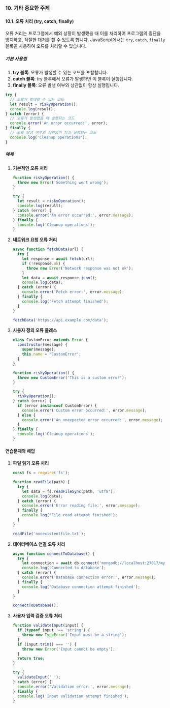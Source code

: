 ### 10. 기타 중요한 주제

#### 10.1. 오류 처리 (try, catch, finally)

오류 처리는 프로그램에서 예외 상황이 발생했을 때 이를 처리하여 프로그램의 중단을 방지하고, 적절한 대처를 할 수 있도록 합니다. JavaScript에서는 `try`, `catch`, `finally` 블록을 사용하여 오류를 처리할 수 있습니다.

##### 기본 사용법

1. **try 블록**: 오류가 발생할 수 있는 코드를 포함합니다.
2. **catch 블록**: try 블록에서 오류가 발생하면 이 블록이 실행됩니다.
3. **finally 블록**: 오류 발생 여부와 상관없이 항상 실행됩니다.

```javascript
try {
  // 오류가 발생할 수 있는 코드
  let result = riskyOperation();
  console.log(result);
} catch (error) {
  // 오류가 발생했을 때 실행되는 코드
  console.error('An error occurred:', error);
} finally {
  // 오류 발생 여부와 상관없이 항상 실행되는 코드
  console.log('Cleanup operations');
}
```

##### 예제

1. **기본적인 오류 처리**

   ```javascript
   function riskyOperation() {
     throw new Error('Something went wrong');
   }

   try {
     let result = riskyOperation();
     console.log(result);
   } catch (error) {
     console.error('An error occurred:', error.message);
   } finally {
     console.log('Cleanup operations');
   }
   ```

2. **네트워크 요청 오류 처리**

   ```javascript
   async function fetchData(url) {
     try {
       let response = await fetch(url);
       if (!response.ok) {
         throw new Error('Network response was not ok');
       }
       let data = await response.json();
       console.log(data);
     } catch (error) {
       console.error('Fetch error:', error.message);
     } finally {
       console.log('Fetch attempt finished');
     }
   }

   fetchData('https://api.example.com/data');
   ```

3. **사용자 정의 오류 클래스**

   ```javascript
   class CustomError extends Error {
     constructor(message) {
       super(message);
       this.name = 'CustomError';
     }
   }

   function riskyOperation() {
     throw new CustomError('This is a custom error');
   }

   try {
     riskyOperation();
   } catch (error) {
     if (error instanceof CustomError) {
       console.error('Custom error occurred:', error.message);
     } else {
       console.error('An unexpected error occurred:', error.message);
     }
   } finally {
     console.log('Cleanup operations');
   }
   ```

#### 연습문제와 해답

1. **파일 읽기 오류 처리**

   ```javascript
   const fs = require('fs');

   function readFile(path) {
     try {
       let data = fs.readFileSync(path, 'utf8');
       console.log(data);
     } catch (error) {
       console.error('Error reading file:', error.message);
     } finally {
       console.log('File read attempt finished');
     }
   }

   readFile('nonexistentfile.txt');
   ```

2. **데이터베이스 연결 오류 처리**

   ```javascript
   async function connectToDatabase() {
     try {
       let connection = await db.connect('mongodb://localhost:27017/mydatabase');
       console.log('Connected to database');
     } catch (error) {
       console.error('Database connection error:', error.message);
     } finally {
       console.log('Database connection attempt finished');
     }
   }

   connectToDatabase();
   ```

3. **사용자 입력 검증 오류 처리**

   ```javascript
   function validateInput(input) {
     if (typeof input !== 'string') {
       throw new TypeError('Input must be a string');
     }
     if (input.trim() === '') {
       throw new Error('Input cannot be empty');
     }
     return true;
   }

   try {
     validateInput(' ');
   } catch (error) {
     console.error('Validation error:', error.message);
   } finally {
     console.log('Input validation attempt finished');
   }
   ```
